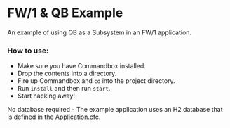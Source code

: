 # FW/1 & QB Example
An example of using QB as a Subsystem in an FW/1 application.

### How to use:

- Make sure you have Commandbox installed.
- Drop the contents into a directory.
- Fire up Commandbox and `cd` into the project directory.
- Run `install` and then run `start`.
- Start hacking away!

No database required - The example application uses an H2 database that is defined in the Application.cfc.
